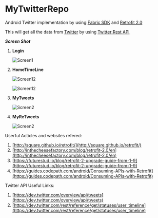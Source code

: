 # MyTwitterRepo

Android Twitter implementation by using [Fabric SDK](https://docs.fabric.io/android/index.html) and  [Retrofit 2.0](http://square.github.io/retrofit/) 

This will get all the data from [Twitter](http://twitter.com/) by using [Twitter Rest API](https://dev.twitter.com/rest/public)

***Screen Shot***


1. **Login**

   ![Screen1](https://github.com/manishpatelgt/MyTwitterRepo/blob/master/MyTwitter/device-2016-03-19-185025.png)

2. **HomeTimeLine**

   ![Screen12](https://github.com/manishpatelgt/MyTwitterRepo/blob/master/MyTwitter/device-2016-03-19-184849.png)
   
   ![Screen12](https://github.com/manishpatelgt/MyTwitterRepo/blob/master/MyTwitter/device-2016-03-19-184910.png)
   
3. **MyTweets**

   ![Screen2](https://github.com/manishpatelgt/MyTwitterRepo/blob/master/MyTwitter/device-2016-03-19-185007.png)
   
   
4. **MyReTweets**

   ![Screen2](https://github.com/manishpatelgt/MyTwitterRepo/blob/master/MyTwitter/device-2016-03-19-184948.png)
   

Userful Acticles and websites refered:
 
 1. [http://square.github.io/retrofit/](http://square.github.io/retrofit/)
 2. [http://inthecheesefactory.com/blog/retrofit-2.0/en](http://inthecheesefactory.com/blog/retrofit-2.0/en)
 3. [https://futurestud.io/blog/retrofit-2-upgrade-guide-from-1-9](https://futurestud.io/blog/retrofit-2-upgrade-guide-from-1-9)
 4. [https://guides.codepath.com/android/Consuming-APIs-with-Retrofit](https://guides.codepath.com/android/Consuming-APIs-with-Retrofit)
 
 Twitter API Useful Links:

 1. [https://dev.twitter.com/overview/api/tweets](https://dev.twitter.com/overview/api/tweets) 
 2. [https://dev.twitter.com/rest/reference/get/statuses/user_timeline](https://dev.twitter.com/rest/reference/get/statuses/user_timeline)
